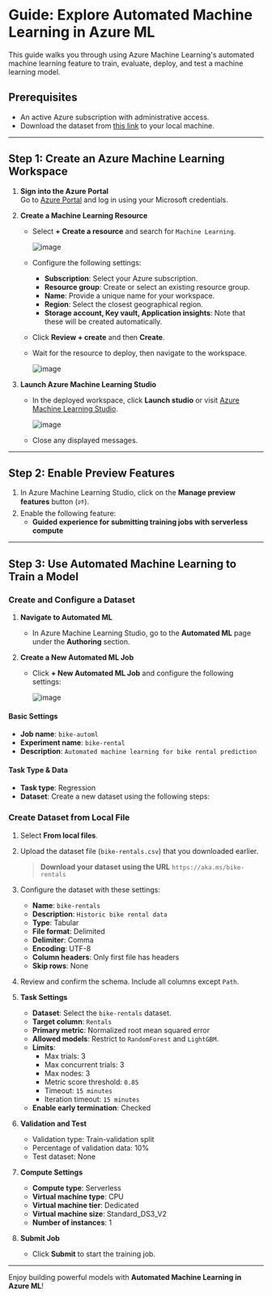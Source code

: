 # Guide: Explore Automated Machine Learning in Azure ML  

This guide walks you through using Azure Machine Learning's automated machine learning feature to train, evaluate, deploy, and test a machine learning model.  

## Prerequisites  
- An active Azure subscription with administrative access.  
- Download the dataset from [this link](https://aka.ms/bike-rentals) to your local machine.  

---

## Step 1: Create an Azure Machine Learning Workspace  

1. **Sign into the Azure Portal**  
   Go to [Azure Portal](https://portal.azure.com) and log in using your Microsoft credentials.  

2. **Create a Machine Learning Resource**  
   - Select **+ Create a resource** and search for `Machine Learning`. 

     ![image](https://github.com/user-attachments/assets/d523832f-127c-4d51-adf0-02cc0f40c223)
 
   - Configure the following settings:  
     - **Subscription**: Select your Azure subscription.  
     - **Resource group**: Create or select an existing resource group.  
     - **Name**: Provide a unique name for your workspace.  
     - **Region**: Select the closest geographical region.  
     - **Storage account, Key vault, Application insights**: Note that these will be created automatically.  
   - Click **Review + create** and then **Create**.  
   - Wait for the resource to deploy, then navigate to the workspace.  
     
     ![image](https://github.com/user-attachments/assets/6726bf3e-2e79-4103-a3e5-17677ab2659b)


3. **Launch Azure Machine Learning Studio**  
   - In the deployed workspace, click **Launch studio** or visit [Azure Machine Learning Studio](https://ml.azure.com).  
     
     ![image](https://github.com/user-attachments/assets/83eb6495-81d7-42d2-b855-3a760e677d03)

   - Close any displayed messages.  

---

## Step 2: Enable Preview Features  

1. In Azure Machine Learning Studio, click on the **Manage preview features** button (🕫).  
2. Enable the following feature:  
   - **Guided experience for submitting training jobs with serverless compute**  

---

## Step 3: Use Automated Machine Learning to Train a Model  

### **Create and Configure a Dataset**  

1. **Navigate to Automated ML**  
   - In Azure Machine Learning Studio, go to the **Automated ML** page under the **Authoring** section.  

2. **Create a New Automated ML Job**  
   - Click **+ New Automated ML Job** and configure the following settings:

     ![image](https://github.com/user-attachments/assets/2ed8a83b-f013-4700-8a95-e13a27eac023)


#### Basic Settings  
   - **Job name**: `bike-automl`  
   - **Experiment name**: `bike-rental`  
   - **Description**: `Automated machine learning for bike rental prediction`  

#### Task Type & Data  
   - **Task type**: Regression  
   - **Dataset**: Create a new dataset using the following steps:  

### Create Dataset from Local File  
   1. Select **From local files**.  
   2. Upload the dataset file (`bike-rentals.csv`) that you downloaded earlier.  
      > **Download your dataset using the URL**
      ```https://aka.ms/bike-rentals```
   3. Configure the dataset with these settings:  
      - **Name**: `bike-rentals`  
      - **Description**: `Historic bike rental data`  
      - **Type**: Tabular  
      - **File format**: Delimited  
      - **Delimiter**: Comma  
      - **Encoding**: UTF-8  
      - **Column headers**: Only first file has headers  
      - **Skip rows**: None  

   4. Review and confirm the schema. Include all columns except `Path`.  

3. **Task Settings**  
   - **Dataset**: Select the `bike-rentals` dataset.  
   - **Target column**: `Rentals`  
   - **Primary metric**: Normalized root mean squared error  
   - **Allowed models**: Restrict to `RandomForest` and `LightGBM`.  
   - **Limits**:  
     - Max trials: 3  
     - Max concurrent trials: 3  
     - Max nodes: 3  
     - Metric score threshold: `0.85`  
     - Timeout: `15 minutes`  
     - Iteration timeout: `15 minutes`  
   - **Enable early termination**: Checked  

4. **Validation and Test**  
   - Validation type: Train-validation split  
   - Percentage of validation data: 10%  
   - Test dataset: None  

5. **Compute Settings**  
   - **Compute type**: Serverless  
   - **Virtual machine type**: CPU  
   - **Virtual machine tier**: Dedicated  
   - **Virtual machine size**: Standard_DS3_V2  
   - **Number of instances**: 1  

6. **Submit Job**  
   - Click **Submit** to start the training job.  

---

Enjoy building powerful models with **Automated Machine Learning in Azure ML**!   
